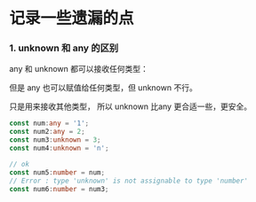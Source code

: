 # 记录一些遗漏的点


### 1. unknown 和 any 的区别

any 和 unknown 都可以接收任何类型：

但是 any 也可以赋值给任何类型，但 unknown 不行。

只是用来接收其他类型， 所以 unknown 比any 更合适一些，更安全。

``` ts
const num:any = '1';
const num2:any = 2;
const num3:unknown = 3;
const num4:unknown = 'n';

// ok
const num5:number = num; 
// Error : type 'unknown' is not assignable to type 'number'
const num6:number = num3;
```